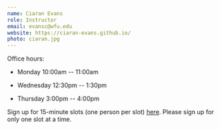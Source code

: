```yaml
---
name: Ciaran Evans
role: Instructor
email: evansc@wfu.edu
website: https://ciaran-evans.github.io/
photo: ciaran.jpg
---
```


Office hours: 

* Monday 10:00am -- 11:00am
    
* Wednesday 12:30pm -- 1:30pm
    
* Thursday 3:00pm -- 4:00pm

Sign up for 15-minute slots (one person per slot) [here](https://calendar.google.com/calendar/u/0/selfsched?sstoken=UU5FbWRMeTJRWGxafGRlZmF1bHR8YzljNjUzMDk5MzRhMTA0ZGJmY2NhZDcxNmViOGVlNGY). Please sign up for only one slot at a time. 